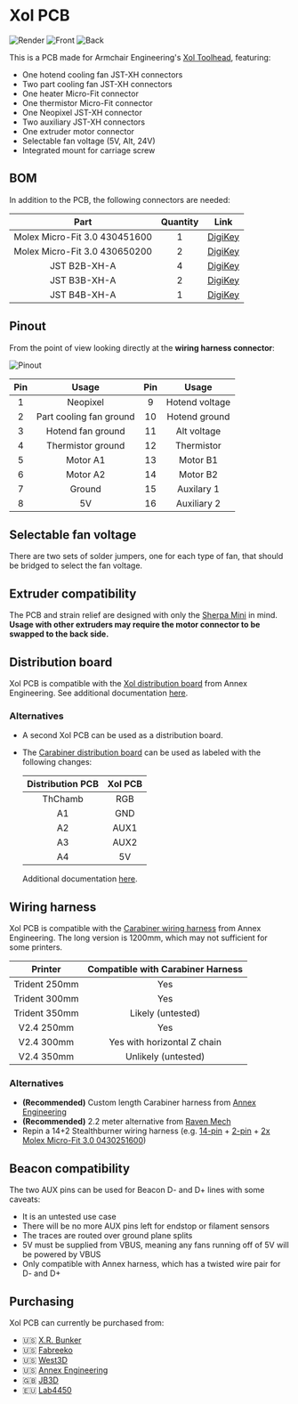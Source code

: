 # Xol PCB

![Render](Images/Render.png)
![Front](Images/Front.png)
![Back](Images/Back.png)

This is a PCB made for Armchair Engineering's [Xol Toolhead](https://github.com/Armchair-Engineering/Xol-Toolhead), featuring:
* One hotend cooling fan JST-XH connectors
* Two part cooling  fan JST-XH connectors
* One heater Micro-Fit connector
* One thermistor Micro-Fit connector
* One Neopixel JST-XH connector
* Two auxiliary JST-XH connectors
* One extruder motor connector
* Selectable fan voltage (5V, Alt, 24V)
* Integrated mount for carriage screw

## BOM

In addition to the PCB, the following connectors are needed:

| Part | Quantity | Link |
|:-:|:-:|:-:|
| Molex Micro-Fit 3.0 430451600 | 1 | [DigiKey](https://www.digikey.com/en/products/detail/molex/0430451600/531424) |
| Molex Micro-Fit 3.0 430650200 | 2 | [DigiKey](https://www.digikey.com/en/products/detail/molex/0436500200/268989) |
| JST B2B-XH-A | 4 | [DigiKey](https://www.digikey.com/en/products/detail/jst-sales-america-inc./B2B-XH-A(LF)(SN)/1651045) |
| JST B3B-XH-A | 2 | [DigiKey](https://www.digikey.com/en/products/detail/jst-sales-america-inc./B3B-XH-A/1651046) |
| JST B4B-XH-A | 1 | [DigiKey](https://www.digikey.com/en/products/detail/jst-sales-america-inc./B4B-XH-A(LF)(SN)/1651047) |

## Pinout

From the point of view looking directly at the **wiring harness connector**:

![Pinout](Images/Pinout.png)

| Pin | Usage | Pin | Usage |
|:-:|:-:|:-:|:-:|
| 1 | Neopixel | 9 | Hotend voltage |
| 2 | Part cooling fan ground | 10 | Hotend ground |
| 3 | Hotend fan ground | 11 | Alt voltage |
| 4 | Thermistor ground | 12 | Thermistor |
| 5 | Motor A1 | 13 | Motor B1 |
| 6 | Motor A2 | 14 | Motor B2 |
| 7 | Ground | 15 | Auxilary 1 |
| 8 | 5V | 16 | Auxiliary 2 |

## Selectable fan voltage

There are two sets of solder jumpers, one for each type of fan, that should be bridged to select the fan voltage.

## Extruder compatibility
The PCB and strain relief are designed with only the [Sherpa Mini](https://github.com/Annex-Engineering/Sherpa_Mini-Extruder) in mind. **Usage with other extruders may require the motor connector to be swapped to the back side.**

## Distribution board
Xol PCB is compatible with the [Xol distribution board](https://store.annex.engineering/collections/pcbs/products/carabiner-distribution-board-for-xol-toolhead) from Annex Engineering. See additional documentation [here](https://github.com/Annex-Engineering/Carabiner-Docs/tree/main/carabiner-distributor_xol).

### Alternatives
* A second Xol PCB can be used as a distribution board.
* The [Carabiner distribution board](https://github.com/Annex-Engineering/Annex_Engineering_PCBs/tree/master/carabiner-series-toolboard/carabiner-distributor) can be used as labeled with the following changes:

  | Distribution PCB | Xol PCB |
  |:-:|:-:|
  | ThChamb | RGB |
  | A1| GND |
  | A2 | AUX1 |
  | A3 | AUX2 |
  | A4 | 5V |

  Additional documentation [here](https://github.com/Annex-Engineering/Carabiner-Docs/tree/main/carabiner-distributor).

## Wiring harness

Xol PCB is compatible with the [Carabiner wiring harness](https://store.annex.engineering/products/carabiner-wiring-harness) from Annex Engineering. The long version is 1200mm, which may not sufficient for some printers.

| Printer | Compatible with Carabiner Harness |
|:-:|:-:|
| Trident 250mm | Yes |
| Trident 300mm | Yes |
| Trident 350mm | Likely (untested) |
| V2.4 250mm | Yes |
| V2.4 300mm | Yes with horizontal Z chain |
| V2.4 350mm | Unlikely (untested) |

### Alternatives

* **(Recommended)** Custom length Carabiner harness from [Annex Engineering](https://store.annex.engineering/collections/pcbs/products/carabiner-wiring-harness-custom-length-kit)
* **(Recommended)** 2.2 meter alternative from [Raven Mech](https://www.ravenmech.com/products/carabiner-pinned-cable-harness)
* Repin a 14+2 Stealthburner wiring harness (e.g. [14-pin](https://www.fabreeko.com/products/ldo-v2-4-or-trident-ptfe-toolhead-cable-1-9m-350mm-sized-build?variant=43114275537151) + [2-pin](https://kb-3d.com/store/printer-specific-harnesses/474-linneo-led-extension-harness-voron-stealth-burner-1642910819052.html) + [2x Molex Micro-Fit 3.0 0430251600](https://www.digikey.com/en/products/detail/molex/0430251600/531406?utm_adgroup=&utm_source=google&utm_medium=cpc&utm_campaign=PMax%20Supplier_Focus%20Supplier&utm_term=&utm_content=&gclid=EAIaIQobChMIsoGBzZrzgAMVJzmtBh1heQdKEAQYASABEgKG5PD_BwE))

## Beacon compatibility

The two AUX pins can be used for Beacon D- and D+ lines with some caveats:
* It is an untested use case
* There will be no more AUX pins left for endstop or filament sensors
* The traces are routed over ground plane splits
* 5V must be supplied from VBUS, meaning any fans running off of 5V will be powered by VBUS
* Only compatible with Annex harness, which has a twisted wire pair for D- and D+

## Purchasing

Xol PCB can currently be purchased from:

* :us: [X.R. Bunker](https://xrbunker.works/products/xol-toolhead-board-ruiqimao)
* :us: [Fabreeko](https://www.fabreeko.com/products/xol-toolhead-board-by-ruiqimao)
* :us: [West3D](https://west3d.com/products/xol-toolhead-pcb)
* :us: [Annex Engineering](https://store.annex.engineering/products/xol-toolhead-pcb)
* :uk: [JB3D](https://jb3d.uk/product/xol-toolhead-pcb-by-ruiqimao)
* :eu: [Lab4450](https://lab4450.com/product/xol-toolhead-board)
